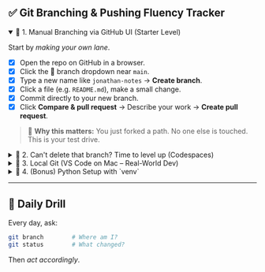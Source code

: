 

## ✅ Git Branching & Pushing Fluency Tracker

<details open>
<summary>🌱 1. Manual Branching via GitHub UI (Starter Level)</summary>

Start by *making your own lane*.

* [x] Open the repo on GitHub in a browser.
* [x] Click the 🔀 branch dropdown near `main`.
* [x] Type a new name like `jonathan-notes` → **Create branch**.
* [x] Click a file (e.g. `README.md`), make a small change.
* [x] Commit directly to your new branch.
* [x] Click **Compare & pull request** → Describe your work → **Create pull request**.

> 🧠 **Why this matters:** You just forked a path. No one else is touched. This is your test drive.

</details>

<details>
<summary>🧹 2. Can't delete that branch? Time to level up (Codespaces)</summary>

GitHub UI can **create** branches—but not **delete** them. This is your invitation to **Codespaces**.

* [ ] Click the green **<> Code** button → “Open with Codespaces” → New codespace.

* [ ] In the terminal, confirm you're on your branch:

  ```bash
  git branch
  ```

* [ ] To delete your branch (after it's merged):

  ```bash
  git branch -d jonathan-notes
  git push origin --delete jonathan-notes
  ```

> 🧠 **Why this matters:** You now control the lifecycle of a branch—birth *and* death.

</details>

<details>
<summary>🧠 3. Local Git (VS Code on Mac – Real-World Dev)</summary>

Now you're ready for full autonomy:

* [ ] Open Terminal on your Mac.

* [ ] Clone the repo:

  ```bash
  git clone git@github.com:YOUR_USERNAME/YOUR_REPO.git
  cd YOUR_REPO
  ```

* [ ] Make a new branch:

  ```bash
  git checkout -b jonathan-notes
  ```

* [ ] Edit in VS Code. Save.

* [ ] Commit and push:

  ```bash
  git add .
  git commit -m "My local edits"
  git push -u origin jonathan-notes
  ```

* [ ] Open your pull request on GitHub.

> 🧠 **Why this matters:** This is real. It’s how professionals ship code. You can now work offline, push when ready, and handle conflicts like a grown-up.

</details>

<details>
<summary>🐍 4. (Bonus) Python Setup with `venv`</summary>

If your repo uses Python (e.g. Jupyter Books, deploy scripts):

* [ ] Check if Python is installed:

  ```bash
  python3 --version
  ```

* [ ] Set up your environment:

  ```bash
  python3 -m venv myenv
  source myenv/bin/activate
  pip install -r requirements.txt
  ```

> 🧠 **Why this matters:** One day you'll want to test your scripts in isolation. This gives you clean rooms for clean experiments.

</details>

---

## 🔁 Daily Drill

Every day, ask:

```bash
git branch        # Where am I?
git status        # What changed?
```

Then *act accordingly*.
 
